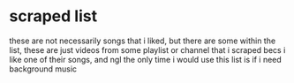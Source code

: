 # scraped list

these are not necessarily songs that i liked, but there are some within the list, these are just videos from some playlist or channel that i scraped becs i like one of their songs, and ngl the only time i would use this list is if i need background music 